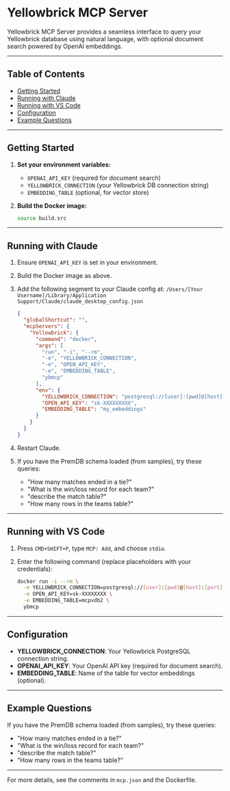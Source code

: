 
# Yellowbrick MCP Server

Yellowbrick MCP Server provides a seamless interface to query your Yellowbrick database using natural language, with optional document search powered by OpenAI embeddings.

---

## Table of Contents

- [Getting Started](#getting-started)
- [Running with Claude](#running-with-claude)
- [Running with VS Code](#running-with-vs-code)
- [Configuration](#configuration)
- [Example Questions](#example-questions)

---

## Getting Started

1. **Set your environment variables:**
   - `OPENAI_API_KEY` (required for document search)
   - `YELLOWBRICK_CONNECTION` (your Yellowbrick DB connection string)
   - `EMBEDDING_TABLE` (optional, for vector store)

2. **Build the Docker image:**
   ```sh
   source build.src
   ```

---

## Running with Claude

1. Ensure `OPENAI_API_KEY` is set in your environment.
2. Build the Docker image as above.
3. Add the following segment to your Claude config at:
   `/Users/[Your Username]/Library/Application Support/Claude/claude_desktop_config.json`

   ```json
   {
     "globalShortcut": "",
     "mcpServers": {
       "Yellowbrick": {
         "command": "docker",
         "args": [
           "run", "-i", "--rm",
           "-e", "YELLOWBRICK_CONNECTION",
           "-e", "OPEN_API_KEY",
           "-e", "EMBEDDING_TABLE",
           "ybmcp"
         ],
         "env": {
           "YELLOWBRICK_CONNECTION": "postgresql://[user]:[pwd]@[host]:[port]/[dbname]",
           "OPEN_API_KEY": "sk-XXXXXXXXX",
           "EMBEDDING_TABLE": "my_embeddings"
         }
       }
     }
   }
   ```

4. Restart Claude.
5. If you have the PremDB schema loaded (from samples), try these queries:
   - "How many matches ended in a tie?"
   - "What is the win/loss record for each team?"
   - "describe the match table?"
   - "How many rows in the teams table?"

---

## Running with VS Code

1. Press `CMD+SHIFT+P`, type `MCP: Add`, and choose `stdio`.
2. Enter the following command (replace placeholders with your credentials):

   ```sh
   docker run -i --rm \
     -e YELLOWBRICK_CONNECTION=postgresql://[user]:[pwd]@[host]:[port]/[dbname] \
     -e OPEN_API_KEY=sk-XXXXXXXX \
     -e EMBEDDING_TABLE=mcpvdb2 \
     ybmcp
   ```

---

## Configuration

- **YELLOWBRICK_CONNECTION**: Your Yellowbrick PostgreSQL connection string.
- **OPENAI_API_KEY**: Your OpenAI API key (required for document search).
- **EMBEDDING_TABLE**: Name of the table for vector embeddings (optional).

---

## Example Questions

If you have the PremDB schema loaded (from samples), try these queries:
   - "How many matches ended in a tie?"
   - "What is the win/loss record for each team?"
   - "describe the match table?"
   - "How many rows in the teams table?"


---

For more details, see the comments in `mcp.json` and the Dockerfile.

